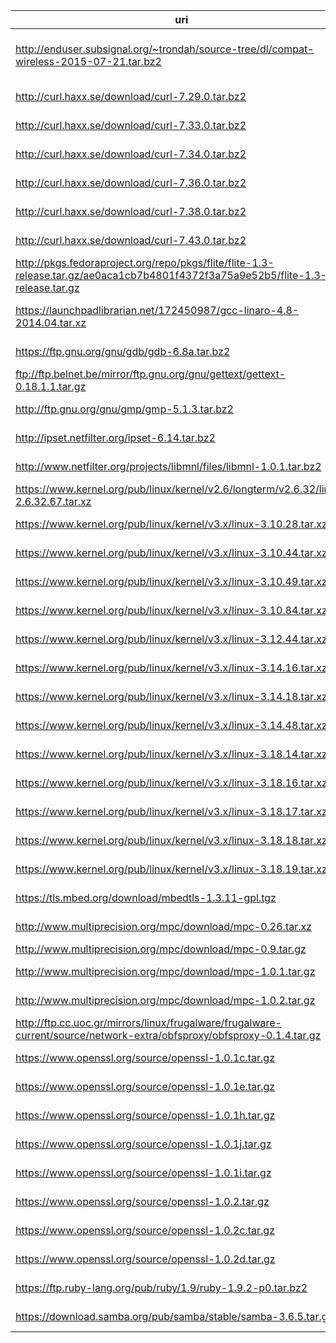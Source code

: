 uri | filename | md5sum
----|----------|-------
http://enduser.subsignal.org/~trondah/source-tree/dl/compat-wireless-2015-07-21.tar.bz2 | compat-wireless-2015-07-21.tar.bz2 |
http://curl.haxx.se/download/curl-7.29.0.tar.bz2 | curl-7.29.0.tar.bz2 |
http://curl.haxx.se/download/curl-7.33.0.tar.bz2 | curl-7.33.0.tar.bz2 |
http://curl.haxx.se/download/curl-7.34.0.tar.bz2 | curl-7.34.0.tar.bz2 |
http://curl.haxx.se/download/curl-7.36.0.tar.bz2 | curl-7.36.0.tar.bz2 |
http://curl.haxx.se/download/curl-7.38.0.tar.bz2 | curl-7.38.0.tar.bz2 |
http://curl.haxx.se/download/curl-7.43.0.tar.bz2 | curl-7.43.0.tar.bz2 |
http://pkgs.fedoraproject.org/repo/pkgs/flite/flite-1.3-release.tar.gz/ae0aca1cb7b4801f4372f3a75a9e52b5/flite-1.3-release.tar.gz | flite-1.3-release.tar.gz |
https://launchpadlibrarian.net/172450987/gcc-linaro-4.8-2014.04.tar.xz | gcc-linaro-4.8-2014.04.tar.xz |
https://ftp.gnu.org/gnu/gdb/gdb-6.8a.tar.bz2 | gdb-6.8a.tar.bz2 |
ftp://ftp.belnet.be/mirror/ftp.gnu.org/gnu/gettext/gettext-0.18.1.1.tar.gz | gettext-0.18.1.1.tar.gz |
http://ftp.gnu.org/gnu/gmp/gmp-5.1.3.tar.bz2 | gmp-5.1.3.tar.bz2 |
http://ipset.netfilter.org/ipset-6.14.tar.bz2 | ipset-6.14.tar.bz2 |
http://www.netfilter.org/projects/libmnl/files/libmnl-1.0.1.tar.bz2 | libmnl-1.0.1.tar.bz2 |
https://www.kernel.org/pub/linux/kernel/v2.6/longterm/v2.6.32/linux-2.6.32.67.tar.xz | linux-2.6.32.67.tar.xz |
https://www.kernel.org/pub/linux/kernel/v3.x/linux-3.10.28.tar.xz | linux-3.10.28.tar.xz |
https://www.kernel.org/pub/linux/kernel/v3.x/linux-3.10.44.tar.xz | linux-3.10.44.tar.xz |
https://www.kernel.org/pub/linux/kernel/v3.x/linux-3.10.49.tar.xz | linux-3.10.49.tar.xz |
https://www.kernel.org/pub/linux/kernel/v3.x/linux-3.10.84.tar.xz | linux-3.10.84.tar.xz |
https://www.kernel.org/pub/linux/kernel/v3.x/linux-3.12.44.tar.xz | linux-3.12.44.tar.xz |
https://www.kernel.org/pub/linux/kernel/v3.x/linux-3.14.16.tar.xz | linux-3.14.16.tar.xz |
https://www.kernel.org/pub/linux/kernel/v3.x/linux-3.14.18.tar.xz | linux-3.14.18.tar.xz |
https://www.kernel.org/pub/linux/kernel/v3.x/linux-3.14.48.tar.xz | linux-3.14.48.tar.xz |
https://www.kernel.org/pub/linux/kernel/v3.x/linux-3.18.14.tar.xz | linux-3.18.14.tar.xz |
https://www.kernel.org/pub/linux/kernel/v3.x/linux-3.18.16.tar.xz | linux-3.18.16.tar.xz |
https://www.kernel.org/pub/linux/kernel/v3.x/linux-3.18.17.tar.xz | linux-3.18.17.tar.xz |
https://www.kernel.org/pub/linux/kernel/v3.x/linux-3.18.18.tar.xz | linux-3.18.18.tar.xz |
https://www.kernel.org/pub/linux/kernel/v3.x/linux-3.18.19.tar.xz | linux-3.18.19.tar.xz |
https://tls.mbed.org/download/mbedtls-1.3.11-gpl.tgz | mbedtls-1.3.11-gpl.tgz |
http://www.multiprecision.org/mpc/download/mpc-0.26.tar.xz | mpc-0.26.tar.xz |
http://www.multiprecision.org/mpc/download/mpc-0.9.tar.gz | mpc-0.9.tar.gz |
http://www.multiprecision.org/mpc/download/mpc-1.0.1.tar.gz | mpc-1.0.1.tar.gz |
http://www.multiprecision.org/mpc/download/mpc-1.0.2.tar.gz | mpc-1.0.2.tar.gz |
http://ftp.cc.uoc.gr/mirrors/linux/frugalware/frugalware-current/source/network-extra/obfsproxy/obfsproxy-0.1.4.tar.gz | obfsproxy-0.1.4.tar.gz |
https://www.openssl.org/source/openssl-1.0.1c.tar.gz | openssl-1.0.1c.tar.gz |
https://www.openssl.org/source/openssl-1.0.1e.tar.gz | openssl-1.0.1e.tar.gz |
https://www.openssl.org/source/openssl-1.0.1h.tar.gz | openssl-1.0.1h.tar.gz |
https://www.openssl.org/source/openssl-1.0.1j.tar.gz | openssl-1.0.1j.tar.gz |
https://www.openssl.org/source/openssl-1.0.1i.tar.gz | openssl-1.0.1i.tar.gz |
https://www.openssl.org/source/openssl-1.0.2.tar.gz | openssl-1.0.2.tar.gz |
https://www.openssl.org/source/openssl-1.0.2c.tar.gz | openssl-1.0.2c.tar.gz |
https://www.openssl.org/source/openssl-1.0.2d.tar.gz | openssl-1.0.2d.tar.gz |
https://ftp.ruby-lang.org/pub/ruby/1.9/ruby-1.9.2-p0.tar.bz2 | ruby-1.9.2-p0.tar.bz2 |
https://download.samba.org/pub/samba/stable/samba-3.6.5.tar.gz | samba-3.6.5.tar.gz |
